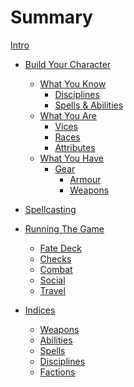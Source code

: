 # Summary
[Intro](./intro.mdown)

- [Build Your Character](character-builder.mdown)
	- [What You Know](build/what-you-know.mdown)
		- [Disciplines](build/disciplines.mdown)
		- [Spells & Abilities]()
	- [What You Are]()
		- [Vices](build/vices.mdown)
		- [Races]()
		- [Attributes](./attributes.mdown)
	- [What You Have]()
		- [Gear]()
			- [Armour](armour.mdown)
			- [Weapons](weapons.mdown)

- [Spellcasting]()

- [Running The Game]()
	- [Fate Deck](fate-deck.mdown)
	- [Checks](checks.mdown)
	- [Combat](./combat.mdown)
	- [Social](social.mdown)
	- [Travel]()

- [Indices]()
	- [Weapons]()
	- [Abilities](abilities.mdown)
	- [Spells]()
	- [Disciplines]()
	- [Factions]()
